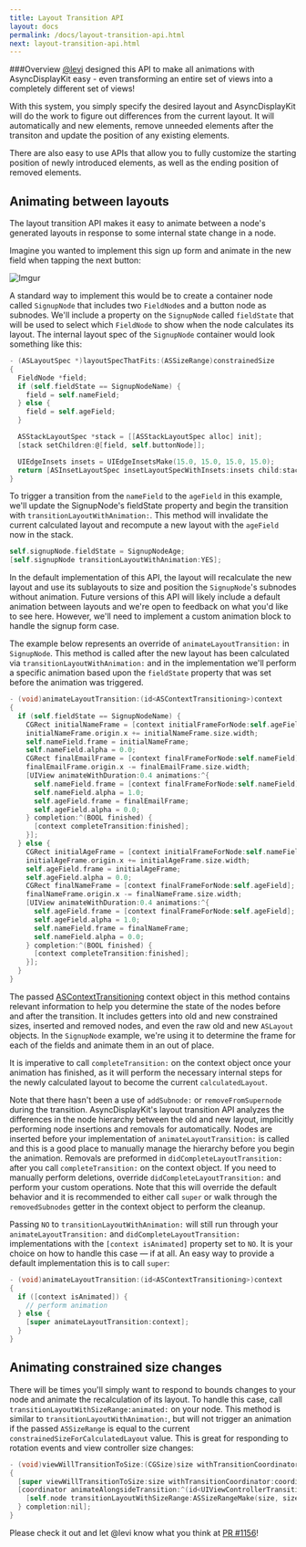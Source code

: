 ```yaml
---
title: Layout Transition API
layout: docs
permalink: /docs/layout-transition-api.html
next: layout-transition-api.html
---
```

###Overview
<a href="https://github.com/facebook/AsyncDisplayKit/pulls?utf8=%E2%9C%93&q=is%3Apr+author%3Alevi+">@levi</a> designed this API to make all animations with AsyncDisplayKit easy - even transforming an entire set of views into a completely different set of views!

With this system, you simply specify the desired layout and AsyncDisplayKit will do the work to figure out differences from the current layout. It will automatically and new elements, remove unneeded elements after the transiton and update the position of any existing elements. 

There are also easy to use APIs that allow you to fully customize the starting position of newly introduced elements, as well as the ending position of removed elements. 

## Animating between layouts

The layout transition API makes it easy to animate between a node's generated layouts in response to some internal state change in a node.

Imagine you wanted to implement this sign up form and animate in the new field when tapping the next button:

![Imgur](http://i.imgur.com/Dsf1R72.gif)

A standard way to implement this would be to create a container node called `SignupNode` that includes two `FieldNode`s and a button node as subnodes. We'll include a property on the `SignupNode` called `fieldState` that will be used to select which `FieldNode` to show when the node calculates its layout. The internal layout spec of the `SignupNode` container would look something like this:

```objective-c
- (ASLayoutSpec *)layoutSpecThatFits:(ASSizeRange)constrainedSize
{
  FieldNode *field;
  if (self.fieldState == SignupNodeName) {
    field = self.nameField;
  } else {
    field = self.ageField;
  }

  ASStackLayoutSpec *stack = [[ASStackLayoutSpec alloc] init];
  [stack setChildren:@[field, self.buttonNode]];

  UIEdgeInsets insets = UIEdgeInsetsMake(15.0, 15.0, 15.0, 15.0);
  return [ASInsetLayoutSpec insetLayoutSpecWithInsets:insets child:stack];
}
```

To trigger a transition from the `nameField` to the `ageField` in this example, we'll update the SignupNode's fieldState property and begin the transition with `transitionLayoutWithAnimation:`. This method will invalidate the current calculated layout and recompute a new layout with the `ageField` now in the stack.

```objective-c
self.signupNode.fieldState = SignupNodeAge;
[self.signupNode transitionLayoutWithAnimation:YES];
```

In the default implementation of this API, the layout will recalculate the new layout and use its sublayouts to size and position the `SignupNode`'s subnodes without animation. Future versions of this API will likely include a default animation between layouts and we're open to feedback on what you'd like to see here. However, we'll need to implement a custom animation block to handle the signup form case.

The example below represents an override of `animateLayoutTransition:` in `SignupNode`. This method is called after the new layout has been calculated via `transitionLayoutWithAnimation:` and in the implementation we'll perform a specific animation based upon the `fieldState` property that was set before the animation was triggered. 

```objective-c
- (void)animateLayoutTransition:(id<ASContextTransitioning>)context
{
  if (self.fieldState == SignupNodeName) {
    CGRect initialNameFrame = [context initialFrameForNode:self.ageField];
    initialNameFrame.origin.x += initialNameFrame.size.width;
    self.nameField.frame = initialNameFrame;
    self.nameField.alpha = 0.0;
    CGRect finalEmailFrame = [context finalFrameForNode:self.nameField];
    finalEmailFrame.origin.x -= finalEmailFrame.size.width;
    [UIView animateWithDuration:0.4 animations:^{
      self.nameField.frame = [context finalFrameForNode:self.nameField];
      self.nameField.alpha = 1.0;
      self.ageField.frame = finalEmailFrame;
      self.ageField.alpha = 0.0;
    } completion:^(BOOL finished) {
      [context completeTransition:finished];
    }];
  } else {
    CGRect initialAgeFrame = [context initialFrameForNode:self.nameField];
    initialAgeFrame.origin.x += initialAgeFrame.size.width;
    self.ageField.frame = initialAgeFrame;
    self.ageField.alpha = 0.0;
    CGRect finalNameFrame = [context finalFrameForNode:self.ageField];
    finalNameFrame.origin.x -= finalNameFrame.size.width;
    [UIView animateWithDuration:0.4 animations:^{
      self.ageField.frame = [context finalFrameForNode:self.ageField];
      self.ageField.alpha = 1.0;
      self.nameField.frame = finalNameFrame;
      self.nameField.alpha = 0.0;
    } completion:^(BOOL finished) {
      [context completeTransition:finished];
    }];
  }
}
```

The passed [ASContextTransitioning](https://github.com/facebook/AsyncDisplayKit/blob/master/AsyncDisplayKit/ASContextTransitioning.h) context object in this method contains relevant information to help you determine the state of the nodes before and after the transition. It includes getters into old and new constrained sizes, inserted and removed nodes, and even the raw old and new `ASLayout` objects. In the `SignupNode` example, we're using it to determine the frame for each of the fields and animate them in an out of place.

It is imperative to call `completeTransition:` on the context object once your animation has finished, as it will perform the necessary internal steps for the newly calculated layout to become the current `calculatedLayout`.

Note that there hasn't been a use of `addSubnode:` or `removeFromSupernode` during the transition. AsyncDisplayKit's layout transition API analyzes the differences in the node hierarchy between the old and new layout,  implicitly performing node insertions and removals for automatically. Nodes are inserted before your implementation of `animateLayoutTransition:` is called and this is a good place to manually manage the hierarchy before you begin the animation. Removals are preformed in `didCompleteLayoutTransition:` after you call `completeTransition:` on the context object. If you need to manually perform deletions, override `didCompleteLayoutTransition:` and perform your custom operations. Note that this will override the default behavior and it is recommended to either call `super` or walk through the `removedSubnodes` getter in the context object to perform the cleanup.

Passing `NO` to `transitionLayoutWithAnimation:` will still run through your `animateLayoutTransition:` and `didCompleteLayoutTransition:` implementations with the `[context isAnimated]` property set to `NO`. It is your choice on how to handle this case — if at all. An easy way to provide a default implementation this is to call `super`:
```objective-c
- (void)animateLayoutTransition:(id<ASContextTransitioning>)context
{
  if ([context isAnimated]) {
    // perform animation
  } else {
    [super animateLayoutTransition:context];
  }
}
```

## Animating constrained size changes

There will be times you'll simply want to respond to bounds changes to your node and animate the recalculation of its layout. To handle this case, call `transitionLayoutWithSizeRange:animated:` on your node. This method is similar to `transitionLayoutWithAnimation:`, but will not trigger an animation if the passed `ASSizeRange` is equal to the current `constrainedSizeForCalculatedLayout` value. This is great for responding to rotation events and view controller size changes:
```objective-c
- (void)viewWillTransitionToSize:(CGSize)size withTransitionCoordinator:(id<UIViewControllerTransitionCoordinator>)coordinator
{
  [super viewWillTransitionToSize:size withTransitionCoordinator:coordinator];
  [coordinator animateAlongsideTransition:^(id<UIViewControllerTransitionCoordinatorContext>  _Nonnull context) {
    [self.node transitionLayoutWithSizeRange:ASSizeRangeMake(size, size) animated:YES];
  } completion:nil];
}
```

Please check it out and let @levi know what you think at <a href="https://github.com/facebook/AsyncDisplayKit/pull/1156">PR #1156</a>!
